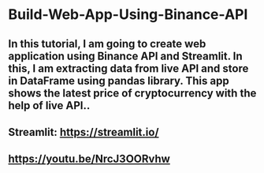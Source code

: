 # Build-Web-App-Using-Binance-API
## In this tutorial, I am going to create web application using Binance API and Streamlit. In this, I am extracting data from live API and store in DataFrame using pandas library. This app shows the latest price of cryptocurrency with the help of live API..
## Streamlit: https://streamlit.io/
## https://youtu.be/NrcJ3OORvhw
